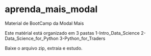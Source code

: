 # aprenda_mais_modal
Material de BootCamp da Modal Mais

Este matérial está organizado em 3 pastas
1-Intro_Data_Science
2-Data_Science_for_Python
3-Python_for_Traders

Baixe o arquivo zip, extraia e estudo.
